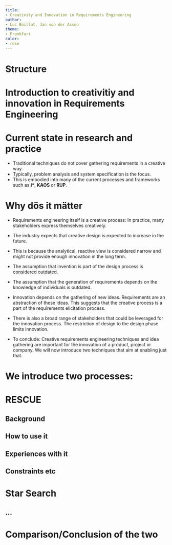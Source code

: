 ```yaml
---
title:
- Creativity and Innovation in Requirements Engineering
author:
- Luc Boillat, Jan von der Assen
theme:
- Frankfurt
color:
- rose
---
```

# Structure
# Introduction to creativitiy and innovation in Requirements Engineering
# Current state in research and practice
- Traditional techniques do not cover gathering requirements in a creative way.
- Typically, problem analysis and system specification is the focus.
- This is embodied into many of the current processes and frameworks such as __i*__, __KAOS__ or __RUP__.
# Why dös it mätter
- Requirements engineering itself is a creative process: In practice, many stakeholders express themselves creatively.
- The industry expects that creative design is expected to increase in the future.
- This is because the analytical, reactive view is considered narrow and might not provide enough innovation in the long term.
- The assumption that invention is part of the design process is considered outdated.
- The assumption that the generation of requirements depends on the knowledge of individuals is outdated.
- Innovation depends on the gathering of new ideas. Requirements are an abstraction of these ideas. This suggests that the creative process is a part of the requirements elicitation process. 
- There is also a broad range of stakeholders that could be leveraged for the innovation process. The restriction of design to the design phase limits innovation.

- To conclude: Creative requirements engineering techniques and idea gathering are important for the innovation of a product, project or company. We will now introduce two techniques that aim at enabling just that.
# We introduce two processes:

# RESCUE
## Background
## How to use it
## Experiences with it
## Constraints etc
# Star Search
## ...
# Comparison/Conclusion of the two 
